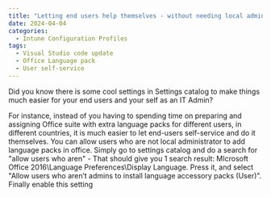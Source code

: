 ```yaml
---
title: "Letting end users help themselves - without needing local admin rights!"
date: 2024-04-04
categories:
  - Intune Configuration Profiles
tags:
  - Visual Studio code update
  - Office Language pack
  - User self-service
---
```


Did you know there is some cool settings in Settings catalog to make things much easier for your end users and your self as an IT Admin?

For instance, instead of you having to spending time on preparing and assigning Office suite with extra language packs for different users, in different countries, it is much easier to let end-users self-service and do it themselves. You can allow users who are not local administrator to add language packs in office. Simply go to settings catalog and do a search for "allow users who aren" - That should give you 1 search result: MIcrosoft Office 2016\Language Preferences\Display Language. Press it, and select "Allow users who aren’t admins to install language accessory packs (User)". Finally enable this setting
